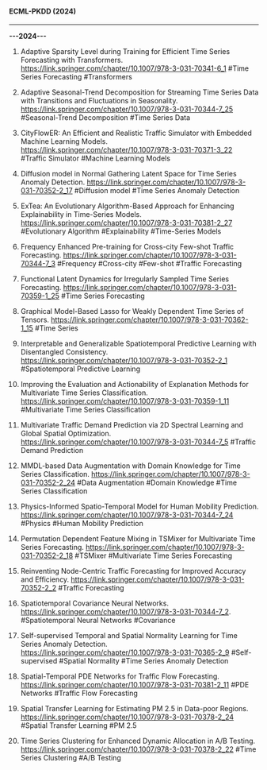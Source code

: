#### ECML-PKDD (2024)
* * *
**---2024---**

1. Adaptive Sparsity Level during Training for Efficient Time Series Forecasting with Transformers. https://link.springer.com/chapter/10.1007/978-3-031-70341-6_1 #Time Series Forecasting #Transformers

2. Adaptive Seasonal-Trend Decomposition for Streaming Time Series Data with Transitions and Fluctuations in Seasonality. https://link.springer.com/chapter/10.1007/978-3-031-70344-7_25 #Seasonal-Trend Decomposition #Time Series Data

3. CityFlowER: An Efficient and Realistic Traffic Simulator with Embedded Machine Learning Models. https://link.springer.com/chapter/10.1007/978-3-031-70371-3_22 #Traffic Simulator #Machine Learning Models

4. Diffusion model in Normal Gathering Latent Space for Time Series Anomaly Detection. https://link.springer.com/chapter/10.1007/978-3-031-70352-2_17 #Diffusion model #Time Series Anomaly Detection

5. ExTea: An Evolutionary Algorithm-Based Approach for Enhancing Explainability in Time-Series Models. https://link.springer.com/chapter/10.1007/978-3-031-70381-2_27 #Evolutionary Algorithm #Explainability #Time-Series Models

6. Frequency Enhanced Pre-training for Cross-city Few-shot Traffic Forecasting. https://link.springer.com/chapter/10.1007/978-3-031-70344-7_3 #Frequency #Cross-city #Few-shot #Traffic Forecasting

7. Functional Latent Dynamics for Irregularly Sampled Time Series Forecasting. https://link.springer.com/chapter/10.1007/978-3-031-70359-1_25 #Time Series Forecasting 

8. Graphical Model-Based Lasso for Weakly Dependent Time Series of Tensors. https://link.springer.com/chapter/10.1007/978-3-031-70362-1_15 #Time Series 

9. Interpretable and Generalizable Spatiotemporal Predictive Learning with Disentangled Consistency. https://link.springer.com/chapter/10.1007/978-3-031-70352-2_1 #Spatiotemporal Predictive Learning

10. Improving the Evaluation and Actionability of Explanation Methods for Multivariate Time Series Classification. https://link.springer.com/chapter/10.1007/978-3-031-70359-1_11 #Multivariate Time Series Classification

11. Multivariate Traffic Demand Prediction via 2D Spectral Learning and Global Spatial Optimization. https://link.springer.com/chapter/10.1007/978-3-031-70344-7_5 #Traffic Demand Prediction

12. MMDL-based Data Augmentation with Domain Knowledge for Time Series Classification. https://link.springer.com/chapter/10.1007/978-3-031-70352-2_24 #Data Augmentation #Domain Knowledge #Time Series Classification

13. Physics-Informed Spatio-Temporal Model for Human Mobility Prediction. https://link.springer.com/chapter/10.1007/978-3-031-70344-7_24 #Physics #Human Mobility Prediction

14. Permutation Dependent Feature Mixing in TSMixer for Multivariate Time Series Forecasting. https://link.springer.com/chapter/10.1007/978-3-031-70352-2_18 #TSMixer #Multivariate Time Series Forecasting

15. Reinventing Node-Centric Traffic Forecasting for Improved Accuracy and Efficiency. https://link.springer.com/chapter/10.1007/978-3-031-70352-2_2 #Traffic Forecasting

16. Spatiotemporal Covariance Neural Networks. https://link.springer.com/chapter/10.1007/978-3-031-70344-7_2. #Spatiotemporal Neural Networks #Covariance

17. Self-supervised Temporal and Spatial Normality Learning for Time Series Anomaly Detection. https://link.springer.com/chapter/10.1007/978-3-031-70365-2_9 #Self-supervised #Spatial Normality #Time Series Anomaly Detection

18. Spatial-Temporal PDE Networks for Traffic Flow Forecasting. https://link.springer.com/chapter/10.1007/978-3-031-70381-2_11 #PDE Networks #Traffic Flow Forecasting

19. Spatial Transfer Learning for Estimating PM 2.5 in Data-poor Regions. https://link.springer.com/chapter/10.1007/978-3-031-70378-2_24 #Spatial Transfer Learning #PM 2.5

20. Time Series Clustering for Enhanced Dynamic Allocation in A/B Testing. https://link.springer.com/chapter/10.1007/978-3-031-70378-2_22 #Time Series Clustering #A/B Testing